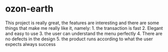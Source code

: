 # ozon-earth
This project is really great, the features are interesting and there are some things that make me really like it, namely: 1. the transaction is fast 2. Elegant and easy to use 3. the user can understand the menu perfectly 4. There are no defects in the design 5. the product runs according to what the user expects always success
